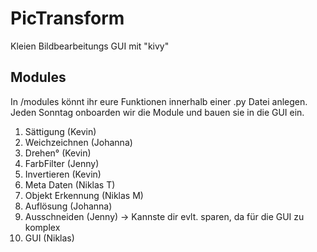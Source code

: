 # PicTransform

Kleien Bildbearbeitungs GUI mit "kivy"

## Modules

In /modules könnt ihr eure Funktionen innerhalb einer .py Datei anlegen.
Jeden Sonntag onboarden wir die Module und bauen sie in die GUI ein.

1. Sättigung (Kevin)
2. Weichzeichnen (Johanna)
3. Drehen° (Kevin)
4. FarbFilter (Jenny)
5. Invertieren (Kevin)
6. Meta Daten (Niklas T)
7. Objekt Erkennung (Niklas M)
8. Auflösung (Johanna)
9. Ausschneiden (Jenny)
   -> Kannste dir evlt. sparen, da für die GUI zu komplex
10. GUI (Niklas)
